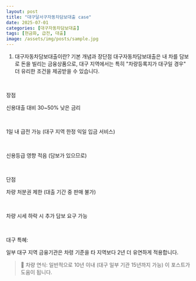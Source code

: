 ```yaml
---
layout: post
title: "대구달서구자동차담보대출 case"
date: 2025-07-01
categories: [대구자동차담보대출]
tags: [현금화, 급전, 대출]
image: /assets/img/posts/sample.jpg
---
```


1. 대구자동차담보대출이란? 기본 개념과 장단점
대구자동차담보대출은 내 차를 담보로 돈을 빌리는 금융상품으로, 대구 지역에서는 특히 "차량등록지가 대구일 경우" 더 유리한 조건을 제공받을 수 있습니다.

​

장점

신용대출 대비 30~50% 낮은 금리

​

1일 내 급전 가능 (대구 지역 한정 익일 입금 서비스)

​

신용등급 영향 적음 (담보가 있으므로)

​

단점

차량 처분권 제한 (대출 기간 중 판매 불가)

​

차량 시세 하락 시 추가 담보 요구 가능

​

대구 특혜:

일부 대구 지역 금융기관은 차령 기준을 타 지역보다 2년 더 유연하게 적용합니다.

> 🚗 차량 연식: 일반적으로 10년 이내 (대구 일부 기관 15년까지 가능)
> 이 포스트가 도움이 됩니다.
